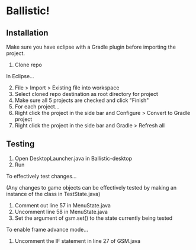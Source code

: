 # Ballistic!

## Installation

Make sure you have eclipse with a Gradle plugin before importing the project.

1. Clone repo

In Eclipse...

2. File > Import > Existing file into workspace
3. Select cloned repo destination as root directory for project
4. Make sure all 5 projects are checked and click "Finish"
5. For each project...
  1. Right click the project in the side bar and Configure > Convert to Gradle project
  2. Right click the project in the side bar and Gradle > Refresh all

## Testing

1. Open DesktopLauncher.java in Ballistic-desktop
2. Run

To effectively test changes...

(Any changes to game objects can be effectively tested by making an instance of the class in TestState.java)

1. Comment out line 57 in MenuState.java
2. Uncomment line 58 in MenuState.java
3. Set the argument of gsm.set() to the state currently being tested

To enable frame advance mode...

1. Uncomment the IF statement in line 27 of GSM.java
